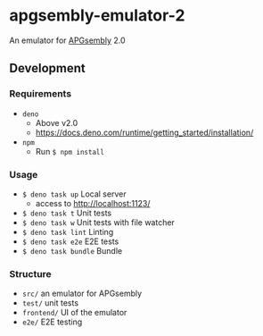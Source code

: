 # apgsembly-emulator-2

An emulator for [APGsembly](https://conwaylife.com/wiki/APGsembly) 2.0

## Development

### Requirements

- `deno`
  - Above v2.0
  - https://docs.deno.com/runtime/getting_started/installation/
- `npm`
  - Run `$ npm install`

### Usage

- `$ deno task up` Local server
  - access to [http://localhost:1123/](http://localhost:1123/)
- `$ deno task t` Unit tests
- `$ deno task w` Unit tests with file watcher
- `$ deno task lint` Linting
- `$ deno task e2e` E2E tests
- `$ deno task bundle` Bundle

### Structure

- `src/` an emulator for APGsembly
- `test/` unit tests
- `frontend/` UI of the emulator
- `e2e/` E2E testing
